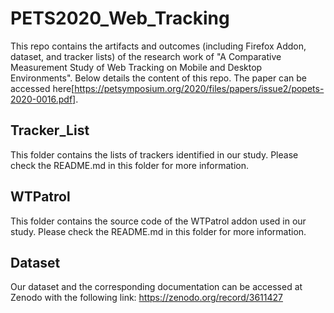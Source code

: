 # PETS2020_Web_Tracking
This repo contains the artifacts and outcomes (including Firefox Addon, dataset, and tracker lists) of the research work of "A Comparative Measurement Study of Web Tracking on Mobile and Desktop Environments". Below details the content of this repo.
The paper can be accessed here[https://petsymposium.org/2020/files/papers/issue2/popets-2020-0016.pdf].

## Tracker_List
This folder contains the lists of trackers identified in our study. Please check the README.md in this folder for more information.

## WTPatrol
This folder contains the source code of the WTPatrol addon used in our study. Please check the README.md in this folder for more information.

## Dataset
Our dataset and the corresponding documentation can be accessed at Zenodo with the following link:
https://zenodo.org/record/3611427
